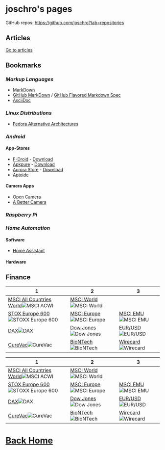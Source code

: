 joschro's pages
===============
GitHub repos: <https://github.com/joschro?tab=repositories>

Articles
--------
[Go to articles](articles/)

Bookmarks
---------

### *Markup Languages*
- [MarkDown](https://github.com/adam-p/markdown-here/wiki/Markdown-Cheatsheet)
- [GitHub MarkDown](https://guides.github.com/features/mastering-markdown/) / [GitHub Flavored Markdown Spec](https://github.github.com/gfm/)
- [AsciiDoc](https://asciidoctor.org/docs/asciidoc-syntax-quick-reference)

### *Linux Distributions*
- [Fedora Alternative Architectures](https://alt.fedoraproject.org/alt/)

### *Android*
#### **App-Stores**
- [F-Droid](https://f-droid.org/) - [Download](https://f-droid.org/FDroid.apk)
- [Apkpure](https://apkpure.com/) - [Download](https://apkpure.com/apkpure/com.apkpure.aegon/download?from=aegon)
- [Aurora Store](https://auroraoss.com/) - [Download](https://f-droid.org/packages/com.aurora.store/)
- [Aptoide](https://www.aptoide.com/)

#### **Camera Apps**
- [Open Camera](https://play.google.com/store/apps/details?id=net.sourceforge.opencamera)
- [A Better Camera](https://play.google.com/store/apps/details?id=com.almalence.opencam)

### *Raspberry Pi*

### *Home Automation*
#### **Software**
- [Home Assistant](https://www.home-assistant.io/)

#### **Hardware**


Finance
-------
1 | 2 | 3
---|---|---
[MSCI All Countries World](https://www.finanzen.net/etf/spdr-msci-acwi-etf-ie00b44z5b48)![MSCI ACWI](https://c.finanzen.net/Chart.axd?charttype=FundPriceChart&isin=IE00B44Z5B48&months=12)|[MSCI World](https://www.finanzen.net/etf/lyxor-msci-world-etf-fr0010315770)![MSCI World](https://c.finanzen.net/Chart.axd?charttype=FundPriceChart&isin=FR0010315770&months=12)
[STOX Europe 600](https://www.finanzen.net/etf/ishares-stoxx-europe-600-etf-de0002635307)![STOXX Europe 600](https://c.finanzen.net/Chart.axd?charttype=FundPriceChart&isin=DE0002635307&months=12)|[MSCI Europe](https://www.finanzen.net/etf/hsbc-msci-europe-etf-ie00b5bd5k76)![MSCI Europe](https://c.finanzen.net/Chart.axd?charttype=FundPriceChart&isin=IE00B5BD5K76&months=12)|[MSCI EMU](https://www.finanzen.net/etf/ubs-etf-msci-emu-etf-a-lu0147308422)![MSCI EMU](https://c.finanzen.net/Chart.axd?charttype=FundPriceChart&isin=LU0147308422&months=12)
[DAX](https://www.finanzen.net/etf/xtrackers-dax-income-etf-1d-lu0838782315)![DAX](https://c.finanzen.net/Chart.axd?charttype=FundPriceChart&isin=LU0838782315&months=12)|[Dow Jones](https://www.finanzen.net/index/dow_jones)![Dow Jones](https://c.finanzen.net/chart.gfx?chartType=1&time=10000&dateStart=&dateEnd=&height=500&width=960&symbol=DJI.DJ&exchangeId=101&countryId=840&volumeUnit=0&gridGlobalOff=0&fill=0)|[EUR/USD](https://www.finanzen.net/devisen/dollar/chart)![EUR/USD](https://c.finanzen.net/cst/FinanzenDe/chart.aspx?instruments=1,946681,148,333&style=line_year&period=OneYear&timezone=W.%20Europe%20Standard%20Time)
[CureVac](https://www.finanzen.net/aktien/curevac-aktie)![CureVac](https://c.finanzen.net/chart.gfx?chartType=1&time=600&height=500&width=960&symbol=NL0015436031&exchangeId=2&volumeUnit=1&gridGlobalOff=0)|[BioNTech](https://www.finanzen.net/aktien/biontech-aktie)![BioNTech](https://c.finanzen.net/chart.gfx?chartType=1&time=10000&height=500&width=960&symbol=US09075V1026&exchangeId=2&volumeUnit=1&gridGlobalOff=0)|[Wirecard](https://www.finanzen.net/aktien/wirecard-aktie)![Wirecard](https://c.finanzen.net/chart.gfx?chartType=1&time=10000&height=500&width=960&symbol=DE0007472060&exchangeId=2&volumeUnit=1&gridGlobalOff=0)

1 | 2 | 3
---|---|---
[MSCI All Countries World](https://www.finanzen.net/etf/spdr-msci-acwi-etf-ie00b44z5b48)![MSCI ACWI](https://c.finanzen.net/Chart.axd?charttype=FundPriceChart&isin=IE00B44Z5B48&months=1)|[MSCI World](https://www.finanzen.net/etf/lyxor-msci-world-etf-fr0010315770)![MSCI World](https://c.finanzen.net/Chart.axd?charttype=FundPriceChart&isin=FR0010315770&months=1)
[STOX Europe 600](https://www.finanzen.net/etf/ishares-stoxx-europe-600-etf-de0002635307)![STOXX Europe 600](https://c.finanzen.net/Chart.axd?charttype=FundPriceChart&isin=DE0002635307&months=1)|[MSCI Europe](https://www.finanzen.net/etf/hsbc-msci-europe-etf-ie00b5bd5k76)![MSCI Europe](https://c.finanzen.net/Chart.axd?charttype=FundPriceChart&isin=IE00B5BD5K76&months=1)|[MSCI EMU](https://www.finanzen.net/etf/ubs-etf-msci-emu-etf-a-lu0147308422)![MSCI EMU](https://c.finanzen.net/Chart.axd?charttype=FundPriceChart&isin=LU0147308422&months=1)
[DAX](https://www.finanzen.net/etf/xtrackers-dax-income-etf-1d-lu0838782315)![DAX](https://c.finanzen.net/Chart.axd?charttype=FundPriceChart&isin=LU0838782315&months=1)|[Dow Jones](https://www.finanzen.net/index/dow_jones)![Dow Jones](https://c.finanzen.net/chart.gfx?chartType=1&time=100&dateStart=&dateEnd=&height=500&width=960&symbol=DJI.DJ&exchangeId=101&countryId=840&volumeUnit=0&gridGlobalOff=0&fill=0)|[EUR/USD](https://www.finanzen.net/devisen/dollar/chart)![EUR/USD](https://c.finanzen.net/cst/FinanzenDe/chart.aspx?instruments=1,946681,148,333&style=line_year&period=OneWeek&timezone=W.%20Europe%20Standard%20Time)
[CureVac](https://www.finanzen.net/aktien/curevac-aktie)![CureVac](https://c.finanzen.net/chart.gfx?chartType=1&time=100&height=500&width=960&symbol=NL0015436031&exchangeId=2&volumeUnit=1&gridGlobalOff=0)|[BioNTech](https://www.finanzen.net/aktien/biontech-aktie)![BioNTech](https://c.finanzen.net/chart.gfx?chartType=1&time=100&height=500&width=960&symbol=US09075V1026&exchangeId=2&volumeUnit=1&gridGlobalOff=0)|[Wirecard](https://www.finanzen.net/aktien/wirecard-aktie)![Wirecard](https://c.finanzen.net/chart.gfx?chartType=1&time=100&height=500&width=960&symbol=DE0007472060&exchangeId=2&volumeUnit=1&gridGlobalOff=0)


# [Back Home](https://joschro.github.io/)
